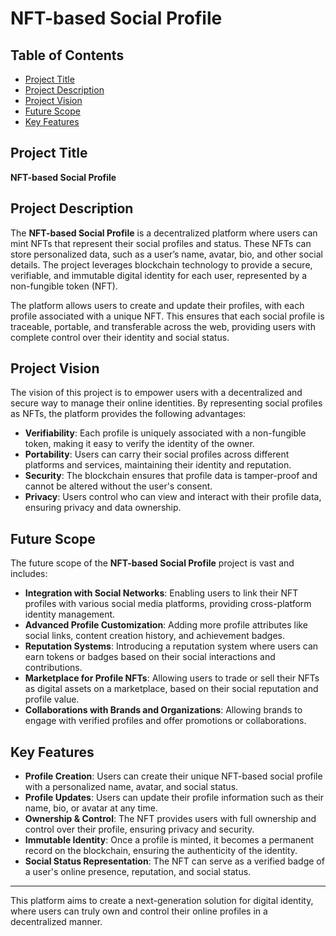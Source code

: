 # NFT-based Social Profile

## Table of Contents
- [Project Title](#project-title)
- [Project Description](#project-description)
- [Project Vision](#project-vision)
- [Future Scope](#future-scope)
- [Key Features](#key-features)

## Project Title
**NFT-based Social Profile**

## Project Description
The **NFT-based Social Profile** is a decentralized platform where users can mint NFTs that represent their social profiles and status. These NFTs can store personalized data, such as a user’s name, avatar, bio, and other social details. The project leverages blockchain technology to provide a secure, verifiable, and immutable digital identity for each user, represented by a non-fungible token (NFT).

The platform allows users to create and update their profiles, with each profile associated with a unique NFT. This ensures that each social profile is traceable, portable, and transferable across the web, providing users with complete control over their identity and social status.

## Project Vision
The vision of this project is to empower users with a decentralized and secure way to manage their online identities. By representing social profiles as NFTs, the platform provides the following advantages:

- **Verifiability**: Each profile is uniquely associated with a non-fungible token, making it easy to verify the identity of the owner.
- **Portability**: Users can carry their social profiles across different platforms and services, maintaining their identity and reputation.
- **Security**: The blockchain ensures that profile data is tamper-proof and cannot be altered without the user's consent.
- **Privacy**: Users control who can view and interact with their profile data, ensuring privacy and data ownership.

## Future Scope
The future scope of the **NFT-based Social Profile** project is vast and includes:

- **Integration with Social Networks**: Enabling users to link their NFT profiles with various social media platforms, providing cross-platform identity management.
- **Advanced Profile Customization**: Adding more profile attributes like social links, content creation history, and achievement badges.
- **Reputation Systems**: Introducing a reputation system where users can earn tokens or badges based on their social interactions and contributions.
- **Marketplace for Profile NFTs**: Allowing users to trade or sell their NFTs as digital assets on a marketplace, based on their social reputation and profile value.
- **Collaborations with Brands and Organizations**: Allowing brands to engage with verified profiles and offer promotions or collaborations.

## Key Features
- **Profile Creation**: Users can create their unique NFT-based social profile with a personalized name, avatar, and social status.
- **Profile Updates**: Users can update their profile information such as their name, bio, or avatar at any time.
- **Ownership & Control**: The NFT provides users with full ownership and control over their profile, ensuring privacy and security.
- **Immutable Identity**: Once a profile is minted, it becomes a permanent record on the blockchain, ensuring the authenticity of the identity.
- **Social Status Representation**: The NFT can serve as a verified badge of a user's online presence, reputation, and social status.

---

This platform aims to create a next-generation solution for digital identity, where users can truly own and control their online profiles in a decentralized manner.

